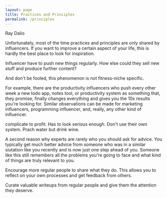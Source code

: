 ```yaml
---
layout: page
title: Practices and Principles
permalink: /principles
---
```


Ray Dalio

Unfortunately, most of the time practices and principles are only shared by influencers. If you want to improve a certain aspect of your life, this is hardly the best place to look for inspiration. 

Influencer have to push new things regularly. How else could they sell new stuff and produce further content? 

And don't be fooled, this phenomenon is not fitness-niche specific. 

For example, there are the productivity influencers who push every other week a new todo app, notes tool, or productivity system as something that, they promise, finally changes everything and gives you the 10x results you're looking for. Similar observations can be made for marketing influencers, programming influencer, and, really, any other kind of influencer. 


complicate to profit. Has to look serious enough. Don't use their own system. Prach water but drink wine. 

A second reason why experts are rarely who you should ask for advice. You typically get much better advice from someone who was in a similar siutation like you recently and is now just one step ahead of you. Someone like this still remembers all the problems you're going to face and what kind of things are truly relevant to you. 


Encourage more regular people to share what they do. This allows you to reflect on your own processes and get feedback from others.

Curate valuable writeups from regular people and give them the attention they deserve. 